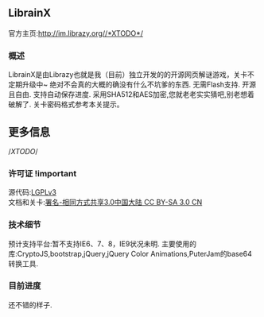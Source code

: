 ## LibrainX
官方主页:<http://im.librazy.org//*XTODO*/>  

### 概述
LibrainX是由Librazy也就是我（目前）独立开发的的开源网页解谜游戏，关卡不定期升级中~
绝对不会真的大概的确没有什么不坑爹的东西.
无需Flash支持.
开源且自由.
支持自动保存进度.
采用SHA512和AES加密,您就老老实实猜吧,别老想着破解了.
关卡密码格式参考本关提示。

## 更多信息
/*XTODO*/

### 许可证 !important
源代码:[LGPLv3](http://www.gnu.org/licenses/lgpl.html)  
文档和关卡:[署名-相同方式共享3.0中国大陆 CC BY-SA 3.0 CN](http://creativecommons.org/licenses/by-sa/3.0/cn/)

### 技术细节
预计支持平台:暂不支持IE6、7、8，IE9状况未明.
主要使用的库:CryptoJS,bootstrap,jQuery,jQuery Color Animations,PuterJam的base64转换工具.

### 目前进度
还不错的样子.